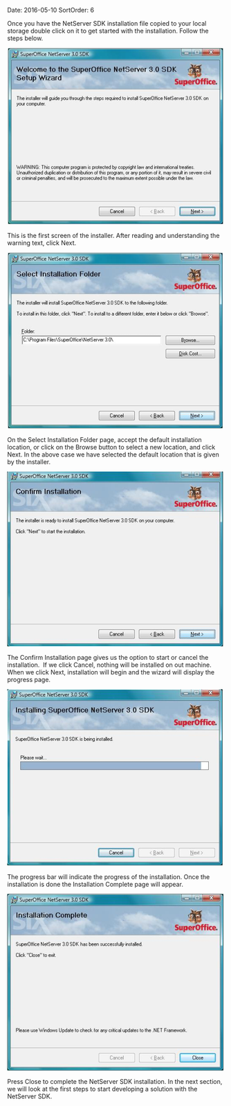 Date: 2016-05-10
SortOrder: 6

Once you have the NetServer SDK installation file copied to your local storage double click on it to get started with the installation. Follow the steps below.

![](../Getting%20Started%20with%20NetServer%20-%20SuperOffice%20DevNet_files/NetServerInstallation_A.png)

This is the first screen of the installer. After reading and understanding the warning text, click Next.

![](../Getting%20Started%20with%20NetServer%20-%20SuperOffice%20DevNet_files/NetServerInstallation_B.png)

On the Select Installation Folder page, accept the default installation location, or click on the Browse button to select a new location, and click Next. In the above case we have selected the default location that is given by the installer.

![](../Getting%20Started%20with%20NetServer%20-%20SuperOffice%20DevNet_files/NetServerInstallation_C.png)

The Confirm Installation page gives us the option to start or cancel the installation.  If we click Cancel, nothing will be installed on out machine. When we click Next, installation will begin and the wizard will display the progress page.

![](../Getting%20Started%20with%20NetServer%20-%20SuperOffice%20DevNet_files/NetServerInstallation_D.png)

The progress bar will indicate the progress of the installation. Once the installation is done the Installation Complete page will appear.

![](../Getting%20Started%20with%20NetServer%20-%20SuperOffice%20DevNet_files/NetServerInstallation_E.png)

Press Close to complete the NetServer SDK installation.
In the next section, we will look at the first steps to start developing a solution with the NetServer SDK.
